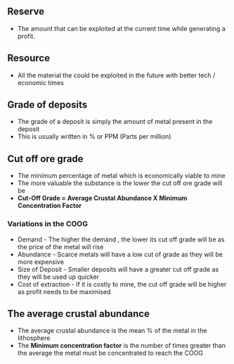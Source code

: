 ## Reserve
- The amount that can be exploited at the current time while generating a profit.

## Resource 
- All the material the could be exploited in the future with better tech / economic times

## Grade of deposits
- The grade of a deposit is simply the amount of metal present in the deposit
- This is usually written in % or PPM (Parts per million)

## Cut off ore grade
- The minimum percentage of metal which is economically viable to mine
- The more valuable the substance is the lower the cut off ore grade will be
- **Cut-Off Grade = Average Crustal Abundance X Minimum Concentration Factor**

### Variations in the COOG
- Demand - The higher the demand , the lower its cut off grade will be as the price of the metal will rise
- Abundance - Scarce metals will have a low cut of grade as they will be more expensive
- Size of Deposit - Smaller deposits will have a greater cut off grade as they will be used up quicker
- Cost of extraction - If it is costly to mine, the cut off grade will be higher as profit needs to be maximised

## The average crustal abundance
- The average crustal abundance is the mean % of the metal in the lithosphere
- The **Minimum concentration factor** is the number of times greater than the average the metal must be concentrated to reach the COOG
